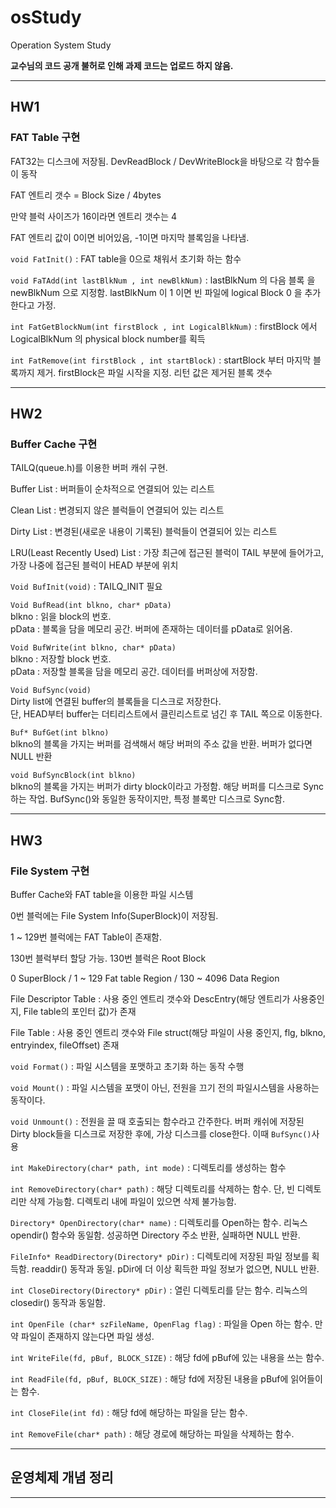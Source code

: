 # osStudy
Operation System Study

**교수님의 코드 공개 불허로 인해 과제 코드는 업로드 하지 않음.**

---

## HW1 
### FAT Table 구현

FAT32는 디스크에 저장됨.
DevReadBlock / DevWriteBlock을 바탕으로 각 함수들이 동작

FAT 엔트리 갯수 = Block Size / 4bytes

만약 블럭 사이즈가 16이라면 엔트리 갯수는 4

FAT 엔트리 값이 0이면 비어있음, -1이면 마지막 블록임을 나타냄.

`void FatInit()` : FAT table을 0으로 채워서 초기화 하는 함수

`void FaTAdd(int lastBlkNum , int newBlkNum)` : lastBlkNum 의 다음 블록 을 newBlkNum 으로 지정함. lastBlkNum 이 1 이면 빈 파일에 logical Block 0 을 추가한다고 가정.

`int FatGetBlockNum(int firstBlock , int LogicalBlkNum)` : firstBlock 에서 LogicalBlkNum 의 physical block number를 획득

`int FatRemove(int firstBlock , int startBlock)` : startBlock 부터 마지막 블록까지 제거. firstBlock은 파일 시작을 지정. 리턴 값은 제거된 블록 갯수

---

## HW2
### Buffer Cache 구현

TAILQ(queue.h)를 이용한 버퍼 캐쉬 구현.

Buffer List : 버퍼들이 순차적으로 연결되어 있는 리스트

Clean List : 변경되지 않은 블럭들이 연결되어 있는 리스트

Dirty List : 변경된(새로운 내용이 기록된) 블럭들이 연결되어 있는 리스트

LRU(Least Recently Used) List : 가장 최근에 접근된 블럭이 TAIL 부분에 들어가고, 가장 나중에 접근된 블럭이 HEAD 부분에 위치


`Void BufInit(void)` : TAILQ_INIT 필요

`Void BufRead(int blkno, char* pData)`  
blkno : 읽을 block의 번호.  
pData : 블록을 담을 메모리 공간. 버퍼에 존재하는 데이터를 pData로 읽어옴.  

`Void BufWrite(int blkno, char* pData)`  
blkno : 저장할 block 번호.  
pData : 저장할 블록을 담을 메모리 공간. 데이터를 버퍼상에 저장함.

`Void BufSync(void)`  
Dirty list에 연결된 buffer의 블록들을 디스크로 저장한다.  
단, HEAD부터 buffer는 더티리스트에서 클린리스트로 넘긴 후 TAIL 쪽으로 이동한다.

`Buf* BufGet(int blkno)`  
blkno의 블록을 가지는 버퍼를 검색해서 해당 버퍼의 주소 값을 반환. 버퍼가 없다면 NULL 반환

`void BufSyncBlock(int blkno)`  
blkno의 블록을 가지는 버퍼가 dirty block이라고 가정함.
해당 버퍼를 디스크로 Sync하는 작업. BufSync()와 동일한 동작이지만, 특정 블록만 디스크로 Sync함.

---

## HW3
### File System 구현

Buffer Cache와 FAT table을 이용한 파일 시스템

0번 블럭에는 File System Info(SuperBlock)이 저장됨.

1 ~ 129번 블럭에는 FAT Table이 존재함.

130번 블럭부터 할당 가능. 130번 블럭은 Root Block

0 SuperBlock / 1 ~ 129 Fat table Region / 130 ~ 4096 Data Region

File Descriptor Table : 사용 중인 엔트리 갯수와 DescEntry(해당 엔트리가 사용중인지, File table의 포인터 값)가 존재

File Table : 사용 중인 엔트리 갯수와 File struct(해당 파일이 사용 중인지, flg, blkno, entryindex, fileOffset) 존재


`void Format()` : 파일 시스템을 포맷하고 초기화 하는 동작 수행

`void Mount()` : 파일 시스템을 포맷이 아닌, 전원을 끄기 전의 파일시스템을 사용하는 동작이다.

`void Unmount()` : 전원을 끌 때 호출되는 함수라고 간주한다. 버퍼 캐쉬에 저장된 Dirty block들을 디스크로 저장한 후에, 가상 디스크를 close한다. 이때 `BufSync()`사용

`int MakeDirectory(char* path, int mode)` : 디렉토리를 생성하는 함수

`int RemoveDirectory(char* path)` : 해당 디렉토리를 삭제하는 함수. 단, 빈 디렉토리만 삭제 가능함. 디렉토리 내에 파일이 있으면 삭제 불가능함.

`Directory* OpenDirectory(char* name)` : 디렉토리를 Open하는 함수. 리눅스 opendir() 함수와 동일함. 성공하면 Directory 주소 반환, 실패하면 NULL 반환.

`FileInfo* ReadDirectory(Directory* pDir)` : 디렉토리에 저장된 파일 정보를 획득함. readdir() 동작과 동일. pDir에 더 이상 획득한 파일 정보가 없으면, NULL 반환.

`int CloseDirectory(Directory* pDir)` : 열린 디렉토리를 닫는 함수. 리눅스의 closedir() 동작과 동일함.

`int OpenFile (char* szFileName, OpenFlag flag)` : 파일을 Open 하는 함수. 만약 파일이 존재하지 않는다면 파일 생성.

`int WriteFile(fd, pBuf, BLOCK_SIZE)` : 해당 fd에 pBuf에 있는 내용을 쓰는 함수.

`int ReadFile(fd, pBuf, BLOCK_SIZE)` : 해당 fd에 저장된 내용을 pBuf에 읽어들이는 함수.

`int CloseFile(int fd)` : 해당 fd에 해당하는 파일을 닫는 함수.

`int RemoveFile(char* path)` : 해당 경로에 해당하는 파일을 삭제하는 함수.


---

## 운영체제 개념 정리


---
